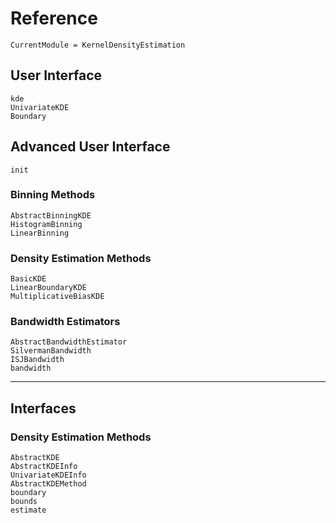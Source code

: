 # Reference

```@meta
CurrentModule = KernelDensityEstimation
```

## User Interface

```@docs
kde
UnivariateKDE
Boundary
```

## Advanced User Interface

```@docs
init
```

### Binning Methods
```@docs
AbstractBinningKDE
HistogramBinning
LinearBinning
```

### Density Estimation Methods
```@docs
BasicKDE
LinearBoundaryKDE
MultiplicativeBiasKDE
```

### Bandwidth Estimators
```@docs
AbstractBandwidthEstimator
SilvermanBandwidth
ISJBandwidth
bandwidth
```

---

## Interfaces

### Density Estimation Methods
```@docs
AbstractKDE
AbstractKDEInfo
UnivariateKDEInfo
AbstractKDEMethod
boundary
bounds
estimate
```
